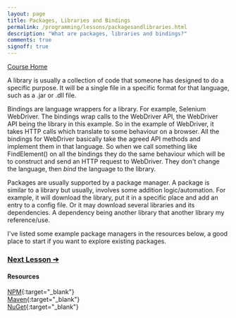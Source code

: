 ```yaml
---
layout: page
title: Packages, Libraries and Bindings
permalink: /programming/lessons/packagesandlibraries.html
description: "What are packages, libraries and bindings?"
comments: true
signoff: true
---
```

[Course Home](../course)

A library is usually a collection of code that someone has designed to do a specific purpose.  It will be a single file in a specific format for that language, such as a .jar or .dll file.

Bindings are language wrappers for a library. For example, Selenium WebDriver. The bindings wrap calls to the WebDriver API, the WebDriver API being the library in this example. So in the example of WebDriver, it takes HTTP calls which translate to some behaviour on a browser. All the bindings for WebDriver basically take the agreed API methods and implement them in that language. So when we call something like FindElement() on all the bindings they do the same behaviour which will be to construct and send an HTTP request to WebDriver. They don't change the language, then *bind* the language to the library.

Packages are usually supported by a package manager. A package is similar to a library but usually, involves some addition logic/automation. For example, it will download the library, put it in a specific place and add an entry to a config file. Or it may download several libraries and its dependencies. A dependency being another library that another library my reference/use.

I've listed some example package managers in the resources below, a good place to start if you want to explore existing packages. 

### [Next Lesson &#10132;](../lessons/sdksapis)

#### Resources
[NPM](https://www.npmjs.com/){:target="_blank"}  
[Maven](http://search.maven.org/){:target="_blank"}  
[NuGet](https://www.nuget.org/){:target="_blank"}

